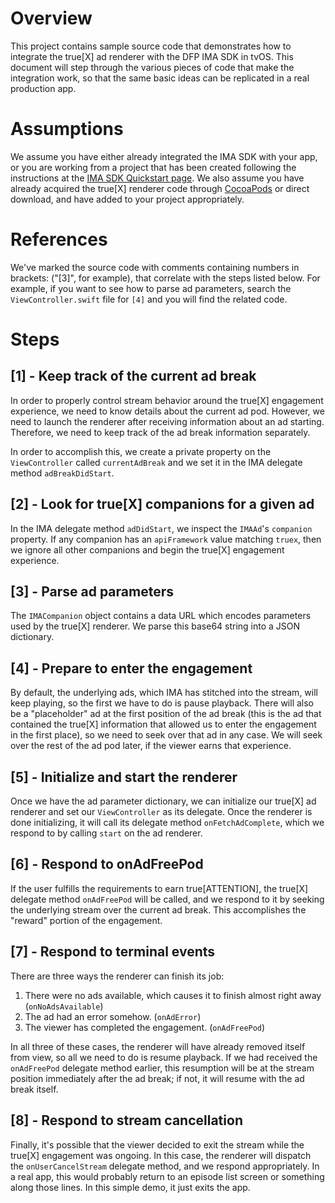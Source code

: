 # Overview

This project contains sample source code that demonstrates how to integrate the true[X]
ad renderer with the DFP IMA SDK in tvOS. This document will step through the
various pieces of code that make the integration work, so that the same basic ideas can
be replicated in a real production app.

# Assumptions

We assume you have either already integrated the IMA SDK with your app, or you are
working from a project that has been created following the instructions at the
[IMA SDK Quickstart page](https://developers.google.com/interactive-media-ads/docs/sdks/tvos/quickstart).
We also assume you have already acquired the true[X] renderer code through
[CocoaPods](https://github.com/socialvibe/cocoapod-specs) or direct download,
and have added to your project appropriately.

# References

We've marked the source code with comments containing numbers in brackets: ("[3]", for
example), that correlate with the steps listed below. For example, if you want to see how to parse ad
parameters, search the `ViewController.swift` file for `[4]` and you will find the related code.

# Steps

## [1] - Keep track of the current ad break

In order to properly control stream behavior around the true[X] engagement experience,
we need to know details about the current ad pod. However, we need to launch the renderer
after receiving information about an ad starting. Therefore, we need to keep track of the
ad break information separately.

In order to accomplish this, we create a private property on the `ViewController` called
`currentAdBreak` and we set it in the IMA delegate method `adBreakDidStart`.

## [2] - Look for true[X] companions for a given ad

In the IMA delegate method `adDidStart`, we inspect the `IMAAd`'s `companion` property. If
any companion has an `apiFramework` value matching `truex`, then we ignore all other
companions and begin the true[X] engagement experience.

## [3] - Parse ad parameters

The `IMACompanion` object contains a data URL which encodes parameters used
by the true[X] renderer. We parse this base64 string into a JSON dictionary.

## [4] - Prepare to enter the engagement

By default, the underlying ads, which IMA has stitched into the stream, will keep playing,
so the first we have to do is pause playback. There will also be a "placeholder" ad at the
first position of the ad break (this is the ad that contained the true[X] information that
allowed us to enter the engagement in the first place), so we need to seek over that ad
in any case. We will seek over the rest of the ad pod later, if the viewer earns that
experience.

## [5] - Initialize and start the renderer

Once we have the ad parameter dictionary, we can initialize our true[X] ad renderer and set
our `ViewController` as its delegate. Once the renderer is done initializing, it will call
its delegate method `onFetchAdComplete`, which we respond to by calling `start` on the ad
renderer.

## [6] - Respond to onAdFreePod

If the user fulfills the requirements to earn true[ATTENTION], the true[X] delegate method
`onAdFreePod` will be called, and we respond to it by seeking the underlying stream over the
current ad break. This accomplishes the "reward" portion of the engagement.

## [7] - Respond to terminal events

There are three ways the renderer can finish its job:

1. There were no ads available, which causes it to finish almost right away (`onNoAdsAvailable`)
2. The ad had an error somehow. (`onAdError`)
3. The viewer has completed the engagement. (`onAdFreePod`)

In all three of these cases, the renderer will have already removed itself from view, so all
we need to do is resume playback. If we had received the `onAdFreePod` delegate method earlier,
this resumption will be at the stream position immediately after the ad break; if not, it will
resume with the ad break itself.

## [8] - Respond to stream cancellation

Finally, it's possible that the viewer decided to exit the stream while the true[X] engagement
was ongoing. In this case, the renderer will dispatch the `onUserCancelStream` delegate method,
and we respond appropriately. In a real app, this would probably return to an episode list
screen or something along those lines. In this simple demo, it just exits the app.
